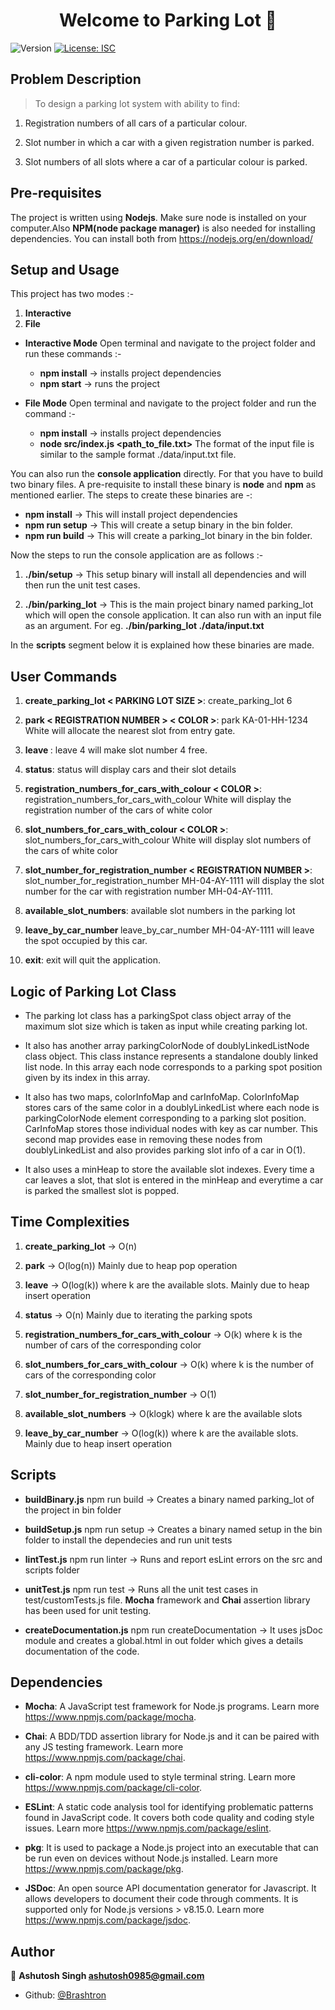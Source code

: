 <h1 align="center">Welcome to Parking Lot 👋</h1>
<p>
  <img alt="Version" src="https://img.shields.io/badge/version-1.0.0-blue.svg?cacheSeconds=2592000" />
  <a href="#" target="_blank">
    <img alt="License: ISC" src="https://img.shields.io/badge/License-ISC-yellow.svg" />
  </a>
</p>

## Problem Description
> To design a parking lot system with ability to find:
1) Registration numbers of all cars of a particular colour.

2) Slot number in which a car with a given registration number is parked.

3) Slot numbers of all slots where a car of a particular colour is parked.

## Pre-requisites
The project is written using **Nodejs**. Make sure node is installed on your computer.Also **NPM(node package manager)** is also needed for installing dependencies. You can install both from https://nodejs.org/en/download/

## Setup and Usage
This project has two modes :-
1) **Interactive**
2) **File**

* **Interactive Mode**
	Open terminal and navigate to the project folder and run these commands :-
	* **npm install** -> installs project dependencies
	* **npm start** -> runs the project

* **File Mode**
	Open terminal and navigate to the project folder and run the command :-
	* **npm install** -> installs project dependencies
	* **node src/index.js  <path_to_file.txt>**
	The format of the input file is similar to the  sample format ./data/input.txt file. 

You can also run the **console application** directly. For that you have to build two binary files. A pre-requisite to install these binary is **node** and **npm** as mentioned earlier. The steps to create these binaries are -:
* **npm install** -> This will install project dependencies
* **npm run setup** -> This will create a setup binary in the bin folder.
* **npm run build** -> This will create a parking_lot binary in the bin folder.

Now the steps to run the console application are as follows :-	
1) **./bin/setup** -> This setup binary will install all dependencies and will then run the unit test cases.
	
2) **./bin/parking_lot** -> This is the main project binary named parking_lot which will open the console application. It can also run with an input file as an argument. For eg. **./bin/parking_lot ./data/input.txt**

In the **scripts** segment below it is explained how these binaries are made.

## User Commands
1) **create_parking_lot < PARKING LOT SIZE >**: create_parking_lot 6

2) **park < REGISTRATION NUMBER > < COLOR >**: park KA-01-HH-1234 White will allocate the nearest slot from entry gate.

3) **leave <SLOT NUMBER>**: leave 4 will make slot number 4 free.

4) **status**: status will display cars and their slot details
	
5) **registration_numbers_for_cars_with_colour < COLOR >**: registration_numbers_for_cars_with_colour White will display the registration number of the cars of white color

6) **slot_numbers_for_cars_with_colour < COLOR >**: slot_numbers_for_cars_with_colour White will display slot numbers of the cars of white color 

7) **slot_number_for_registration_number < REGISTRATION NUMBER >**: slot_number_for_registration_number MH-04-AY-1111 will display the slot number for the car with registration number MH-04-AY-1111.

8) **available_slot_numbers**: available slot numbers in the parking lot

9) **leave_by_car_number <REGISTRATION NUMBER>** leave_by_car_number MH-04-AY-1111 will leave the spot occupied by this car.

10) **exit**: exit will quit the application.

## Logic of Parking Lot Class
* The parking lot class has a parkingSpot class object array of the maximum slot size which is taken as input while creating parking lot. 

* It also has another array parkingColorNode of doublyLinkedListNode class object. This class instance represents a standalone doubly linked list node. In this array each node corresponds to a parking spot position given by its index in this array. 

* It also has two maps, colorInfoMap and carInfoMap. ColorInfoMap stores cars of the same color in a doublyLinkedList where each node is parkingColorNode element corresponding to a parking slot position. CarInfoMap stores those individual nodes with key as car number. This second map provides ease in removing these nodes from doublyLinkedList and also provides parking slot info of a car in O(1).

* It also uses a minHeap to store the available slot indexes. Every time a car leaves a slot, that slot is entered in the minHeap and everytime a car is parked the smallest slot is popped.

## Time Complexities
1) **create_parking_lot** -> O(n)

2) **park** -> O(log(n)) Mainly due to heap pop operation

3) **leave** -> O(log(k)) where k are the available slots. Mainly due to heap insert operation

4) **status** -> O(n) Mainly due to iterating the parking spots

5) **registration_numbers_for_cars_with_colour** -> O(k) where k is the number of cars of the corresponding color

6) **slot_numbers_for_cars_with_colour** ->  O(k) where k is the number of cars of the corresponding color

7) **slot_number_for_registration_number** -> O(1)

8) **available_slot_numbers** -> O(klogk) where k are the available slots

9) **leave_by_car_number** -> O(log(k))  where k are the available slots. Mainly due to heap insert operation


## Scripts
* **buildBinary.js** 
	npm run build -> Creates a binary named parking_lot of the project in bin folder

* **buildSetup.js**
	npm run setup -> Creates a binary named setup in the bin folder to install the dependecies and run unit tests

* **lintTest.js**
	npm run linter -> Runs and report esLint errors on the src and scripts folder

* **unitTest.js**
	npm run test -> Runs all the unit test cases in test/customTests.js file. **Mocha** framework and **Chai** assertion library has been used for unit testing.

* **createDocumentation.js**
	npm run createDocumentation -> It uses jsDoc module and creates a global.html in out folder which gives a details documentation of the code.

## Dependencies
* **Mocha**: A JavaScript test framework for Node.js programs. Learn more https://www.npmjs.com/package/mocha.

* **Chai**: A BDD/TDD assertion library for Node.js and it can be paired with any JS testing framework. Learn more https://www.npmjs.com/package/chai.

* **cli-color**: A npm module used to style terminal string. Learn more https://www.npmjs.com/package/cli-color.

* **ESLint**: A static code analysis tool for identifying problematic patterns found in JavaScript code. It covers both code quality and coding style issues. Learn more https://www.npmjs.com/package/eslint.

* **pkg**: It is used to package a Node.js project into an executable that can be run even on devices without Node.js installed. Learn more https://www.npmjs.com/package/pkg.

* **JSDoc**: An open source API documentation generator for Javascript. It allows developers to document their code through comments. It is supported only for Node.js versions > v8.15.0. Learn more https://www.npmjs.com/package/jsdoc.

## Author

👤 **Ashutosh Singh <ashutosh0985@gmail.com>**

* Github: [@Brashtron](https://github.com/Brashtron)